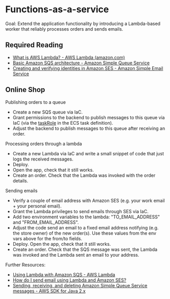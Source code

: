 # Functions-as-a-service

Goal: Extend the application functionality by introducing a Lambda-based worker that reliably processes orders and sends emails.

## Required Reading

- [What is AWS Lambda? - AWS Lambda (amazon.com)](https://docs.aws.amazon.com/lambda/latest/dg/welcome.html)
- [Basic Amazon SQS architecture - Amazon Simple Queue Service](https://docs.aws.amazon.com/AWSSimpleQueueService/latest/SQSDeveloperGuide/sqs-basic-architecture.html)
- [Creating and verifying identities in Amazon SES - Amazon Simple Email Service](https://docs.aws.amazon.com/ses/latest/dg/creating-identities.html)

## Online Shop

Publishing orders to a queue
 - Create a new SQS queue via IaC.
 - Grant permissions to the backend to publish messages to this queue via IaC (via the [taskRole](https://docs.aws.amazon.com/AmazonECS/latest/developerguide/task-iam-roles.html) in the ECS task definition).
 - Adjust the backend to publish messages to this queue after receiving an order.

Processing orders through a lambda
 - Create a new Lambda via IaC and write a small snippet of code that just logs the received messages.
 - Deploy. 
 - Open the app, check that it still works. 
 - Create an order. Check that the Lambda was invoked with the order details.

Sending emails
 - Verify a couple of email address with Amazon SES (e.g. your work email + your personal email). 
 - Grant the Lambda privileges to send emails through SES via IaC.
 - Add two environment variables to the lambda: "TO_EMAIL_ADDRESS" and "FROM_EMAIL_ADDRESS". 
 - Adjust the code send an email to a fixed email address notifying (e.g. the store owner) of the new order(s). Use these values from the env vars above for the from/to fields.
 - Deploy. Open the app, check that it still works. 
 - Create an order. Check that the SQS message was sent, the Lambda was invoked and the Lambda sent an email to your address.

Further Resources:

- [Using Lambda with Amazon SQS - AWS Lambda](https://docs.aws.amazon.com/lambda/latest/dg/with-sqs.html)
- [How do I send email using Lambda and Amazon SES?](https://aws.amazon.com/premiumsupport/knowledge-center/lambda-send-email-ses/)
- [Sending, receiving, and deleting Amazon Simple Queue Service messages - AWS SDK for Java 2.x](https://docs.aws.amazon.com/sdk-for-java/latest/developer-guide/examples-sqs-messages.html)
